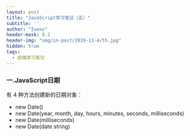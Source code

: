 ```yaml
---
layout: post
title: "JavaScript学习笔记（五）"
subtitle: ''
author: "Ivens"
header-mask: 0.2
header-img: "img/in-post/2019-11-4/th.jpg"
hidden: true
tags:
  - 前端学习笔记
---
```

### 一.JavaScript日期

有 4 种方法创建新的日期对象：
- new Date()
- new Date(year, month, day, hours, minutes, seconds, milliseconds)
- new Date(milliseconds)
- new Date(date string)


